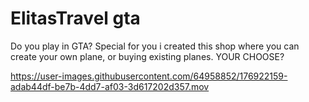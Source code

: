 # ElitasTravel gta

Do you play in GTA? Special for you i created this shop where you can create your own plane, or buying existing planes. YOUR CHOOSE?

https://user-images.githubusercontent.com/64958852/176922159-adab44df-be7b-4dd7-af03-3d617202d357.mov

